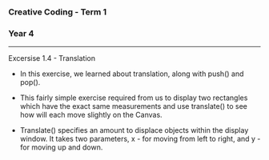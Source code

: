 ### Creative Coding - Term 1
### Year 4
---
Excersise 1.4 - Translation

- In this exercise, we learned about translation, along with push() and pop().

- This fairly simple exercise required from us to display two rectangles which have the exact same measurements and use translate() to see how will each move slightly on the Canvas.

- Translate() specifies an amount to displace objects within the display window. It takes two parameters, x - for moving from left to right, and y - for moving up and  down.

```
